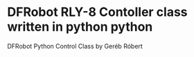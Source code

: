# DFRobot RLY-8 Contoller class written in python python
DFRobot Python Control Class by Geréb Róbert
